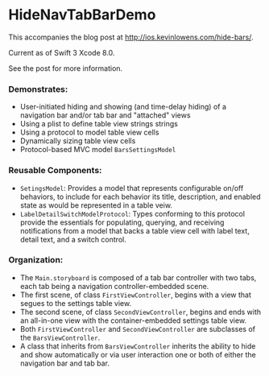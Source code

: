 # HideNavTabBarDemo

This accompanies the blog post at http://ios.kevinlowens.com/hide-bars/.

Current as of Swift 3 Xcode 8.0.

See the post for more information.

### Demonstrates:
- User-initiated hiding and showing (and time-delay hiding) of a navigation bar and/or tab bar and "attached" views
- Using a plist to define table view strings strings
- Using a protocol to model table view cells
- Dynamically sizing table view cells
- Protocol-based MVC model `BarsSettingsModel`

### Reusable Components:
- `SetingsModel`: Provides a model that represents configurable on/off behaviors, to include for each behavior its title, description, and enabled state as would be represented in a table veiw.
- `LabelDetailSwitchModelProtocol`: Types conforming to this protocol provide the essentials for populating, querying, and receiving notifications from a model that backs a table view cell with label text, detail text, and a switch control. 

### Organization:
- The `Main.storyboard` is composed of a tab bar controller with two tabs, each tab being a navigation controller-embedded scene.
- The first scene, of class `FirstViewController`, begins with a view that segues to the settings table view.
- The second scene, of class `SecondViewController`, begins and ends with an all-in-one view with the container-embedded settings table view.
- Both `FirstViewController` and `SecondViewController` are subclasses of the `BarsViewController`. 
- A class that inherits from `BarsViewController` inherits the ability to hide and show automatically or via user interaction one or both of either the navigation bar and tab bar.
